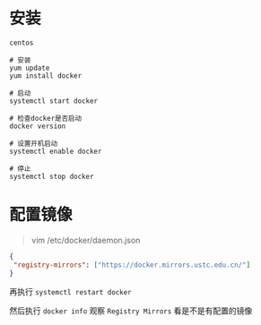 # 安装

`centos`

```shell
# 安装
yum update
yum install docker

# 启动
systemctl start docker

# 检查docker是否启动
docker version

# 设置开机启动
systemctl enable docker

# 停止
systemctl stop docker
```



# 配置镜像

> vim /etc/docker/daemon.json

```json
{
 "registry-mirrors": ["https://docker.mirrors.ustc.edu.cn/"]
}
```

再执行 `systemctl restart docker`

然后执行 `docker info` 观察 `Registry Mirrors` 看是不是有配置的镜像